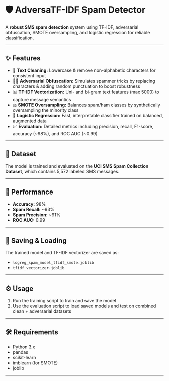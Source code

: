# 🛡️ AdversaTF-IDF Spam Detector

A **robust SMS spam detection** system using TF-IDF, adversarial obfuscation, SMOTE oversampling, and logistic regression for reliable classification.

---

## ✨ Features

- 🧹 **Text Cleaning:** Lowercase & remove non-alphabetic characters for consistent input  
- 🕵️‍♂️ **Adversarial Obfuscation:** Simulates spammer tricks by replacing characters & adding random punctuation to boost robustness  
- 📊 **TF-IDF Vectorization:** Uni- and bi-gram text features (max 5000) to capture message semantics  
- ⚖️ **SMOTE Oversampling:** Balances spam/ham classes by synthetically oversampling the minority class  
- 🤖 **Logistic Regression:** Fast, interpretable classifier trained on balanced, augmented data  
- 📈 **Evaluation:** Detailed metrics including precision, recall, F1-score, accuracy (~98%), and ROC AUC (~0.99)  

---

## 📂 Dataset

The model is trained and evaluated on the **UCI SMS Spam Collection Dataset**, which contains 5,572 labeled SMS messages.

---

## 🚀 Performance

- **Accuracy:** 98%  
- **Spam Recall:** ~93%  
- **Spam Precision:** ~91%  
- **ROC AUC:** 0.99  

---

## 💾 Saving & Loading

The trained model and TF-IDF vectorizer are saved as:

- `logreg_spam_model_tfidf_smote.joblib`  
- `tfidf_vectorizer.joblib`

---

## ⚙️ Usage

1. Run the training script to train and save the model  
2. Use the evaluation script to load saved models and test on combined clean + adversarial datasets

---

## 🛠️ Requirements

- Python 3.x  
- pandas  
- scikit-learn  
- imblearn (for SMOTE)  
- joblib  

---
